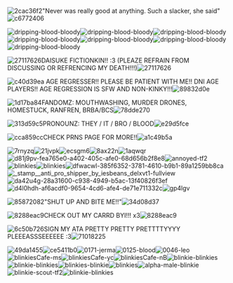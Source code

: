  ![2cac36f2](https://github.com/user-attachments/assets/da6eecfe-ef49-49fe-858e-14a71c09e4b0)"Never was really good at anything. Such a slacker, she said"![c6772406](https://github.com/user-attachments/assets/bd0a7a4a-da57-4ade-9c1f-22995e6908ad)


 ![dripping-blood-bloody](https://github.com/user-attachments/assets/6003e230-659a-442d-9838-2d19ed354593)![dripping-blood-bloody](https://github.com/user-attachments/assets/77c3bfd3-aa06-429c-ae9e-b418975b9e4e)![dripping-blood-bloody](https://github.com/user-attachments/assets/4d431c0a-3080-4ba3-acea-abe5236eb3a5)![dripping-blood-bloody](https://github.com/user-attachments/assets/174af693-4c80-4756-8960-10289651853d)![dripping-blood-bloody](https://github.com/user-attachments/assets/5a8c6aa4-c95e-4975-8969-b7fb590cdde2)![dripping-blood-bloody](https://github.com/user-attachments/assets/2559268f-b521-44f4-81f2-ae0c4030e14b)![dripping-blood-bloody](https://github.com/user-attachments/assets/f8890d4e-53a3-43a1-a835-eb4574d9d8e8)

![27117626](https://github.com/user-attachments/assets/a1983fae-0385-4d1c-aced-25eaffe65b09)DAISUKE FICTIONKIN!! :3 (PLEAZE REFRAIN FROM DISCUSSING OR REFRENCING MY DEATH!!!)![27117626](https://github.com/user-attachments/assets/29bd4910-7faa-481c-868c-1e65b4b6bea3)

![c40d39ea](https://github.com/user-attachments/assets/c5a028ef-adc5-48e7-812d-3b34c0ba7300) AGE REGRESSER!! PLEASE BE PATIENT WITH ME!! DNI AGE PLAYERS!! AGE REGRESSION IS SFW AND NON-KINKY!!!![89832d0e](https://github.com/user-attachments/assets/2db7c6aa-2caf-44fc-8601-3435320bb154)
 



![1d17ba84](https://github.com/user-attachments/assets/abdee298-1057-4bdb-bfd2-7a1bc212da5e)FANDOMZ: MOUTHWASHING, MURDER DRONES, HOMESTUCK, RANFREN, BRBA/BCS![78dde270](https://github.com/user-attachments/assets/6189679d-233c-4348-97b8-5a505af7719b)



![313d59c5](https://github.com/user-attachments/assets/ca7375f8-302c-43ee-a870-72d85f1be7b9)PRONOUNZ: THEY / IT / BRO / BLOOD![e29d5fce](https://github.com/user-attachments/assets/e6e5c776-36a5-4bd8-bbe8-a99b7742f34f)


![cca859cc](https://github.com/user-attachments/assets/1b9a14f2-0965-45d3-b8f6-173702592cb7)CHECK PRNS PAGE FOR MORE!!![a1c49b5a](https://github.com/user-attachments/assets/9e5a8f33-52be-4988-9e3d-f8f0daca4a3f)




 
![7rnyzq](https://github.com/user-attachments/assets/579a85a8-475b-43e7-81f9-07867cedf373)![21jvpk](https://github.com/user-attachments/assets/8717d1e2-63ad-46d3-ab63-b802801ae992)![ecsgm6](https://github.com/user-attachments/assets/ae7bd934-a3d0-446a-a5fb-2034f5eb934d)![8ax22n](https://github.com/user-attachments/assets/17238a78-1535-4933-aba8-109c639c5bc6)![1aqwqr](https://github.com/user-attachments/assets/662ccdcc-2b7f-4ce6-b6a2-ecb3c1ffbfa3)![d81j9pv-fea765e0-a402-405c-afe0-68d656b2f8e8](https://github.com/user-attachments/assets/13424bde-b050-40c3-aef7-617cf49a1c26)![annoyed-tf2](https://github.com/user-attachments/assets/ef631e9f-b0c6-487e-a2df-a9395eb60ea6)![blinkies](https://github.com/user-attachments/assets/8724fde3-fd43-4542-8051-8b64ca1422f7)![blinkies](https://github.com/user-attachments/assets/44fece81-412e-474f-8f06-cd1277bd6d4a)![dfwacwl-385f6352-3781-4610-b9b1-89a1259bb8ca](https://github.com/user-attachments/assets/b7e52bf1-784d-425e-8c30-10ed9b3cfc44)![_stamp__anti_pro_shipper_by_iesbeans_delxvt1-fullview](https://github.com/user-attachments/assets/949fd46a-c485-43de-988e-61b55f65f5d2)![da42u4g-28a31600-c938-4949-b5ac-13f40826f3ef](https://github.com/user-attachments/assets/a0019555-c2d4-4a5e-96ff-3e21f5544a56)![d4l0hdh-af6acdf0-9654-4cd6-afe4-de71e711332c](https://github.com/user-attachments/assets/41637b50-8ac6-4155-b319-e3111976c74d)![gp4lgv](https://github.com/user-attachments/assets/a876be4a-f0ae-4c04-8d7f-e4b22303f092)







![85872082](https://github.com/user-attachments/assets/17671d9e-8aa8-48f5-8ac5-c7b9e1fa5005)"SHUT UP AND BITE ME!!"![34d08d37](https://github.com/user-attachments/assets/84f512a5-625b-4915-a039-b77e8ba630c0)




![8288eac9](https://github.com/user-attachments/assets/c4bbbe65-740a-4450-9415-8980e4ef5d5e)CHECK OUT MY CARRD BYI!!! x3![8288eac9](https://github.com/user-attachments/assets/c17691fc-9511-4194-b795-aa34927be8c1)



![6c50b726](https://github.com/user-attachments/assets/55572dc8-4927-481e-8c9a-00e943feaada)SIGN MY ATA PRETTY PRETTY PRETTTTYYYY PLEEEASSSEEEEEE :3![71018225](https://github.com/user-attachments/assets/c0f9e69d-5668-4964-b6c3-8b72c594d3f3)



![49da1455](https://github.com/user-attachments/assets/5bf79693-2931-4521-89ce-678417fa61c8)![ce5411b0](https://github.com/user-attachments/assets/e60107cd-3006-49f2-8458-59fde2a70a5f)![0171-jerma](https://github.com/user-attachments/assets/e3ac1641-c50c-4111-a086-4f31a095796a)![0125-blood](https://github.com/user-attachments/assets/4516e848-f254-4629-8ac2-c4450305bc77)![0046-leo](https://github.com/user-attachments/assets/e27fdf10-3cb9-4f02-9f08-324efea39af7)![blinkiesCafe-ms](https://github.com/user-attachments/assets/198f4737-d321-4499-9285-a16eac58d1ab)![blinkiesCafe-yc](https://github.com/user-attachments/assets/8731bf5b-843b-44c9-bc01-b5e23c001fa1)![blinkiesCafe-nB](https://github.com/user-attachments/assets/68da52b3-e7ba-4e44-a212-bee5a5c4f426)![blinkie-blinkies](https://github.com/user-attachments/assets/478eed8f-b575-4940-97ed-93170cc4ba30)![blinkie-blinkies](https://github.com/user-attachments/assets/94e38396-fc03-4991-9f69-2e57869e3297)![blinkies-blinkie](https://github.com/user-attachments/assets/13ed85f9-7a6c-4bf0-93d5-ecc2ad973702)![blinkies](https://github.com/user-attachments/assets/08a75b4a-0a12-4675-886f-7759bc1c6981)![alpha-male-blinkie](https://github.com/user-attachments/assets/ac39df86-2d2f-4fcf-8cfc-c634f2a4f0c6)![blinkie-scout-tf2](https://github.com/user-attachments/assets/9cfc58b1-9a13-4c36-b8e9-2cfc58725dc9)![blinkie-blinkies](https://github.com/user-attachments/assets/56ae8993-338c-4045-bf82-13efc68e0e16)



















